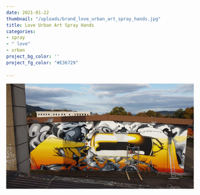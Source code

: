 ```yaml
---
date: 2021-01-22
thumbnail: "/uploads/brand_love_urban_art_spray_hands.jpg"
title: Love Urban Art Spray Hands
categories:
- spray
- " love"
- urban
project_bg_color: ''
project_fg_color: "#E36729"

---
```

![](/uploads/brand_love_urban_art_spray_work.jpg)